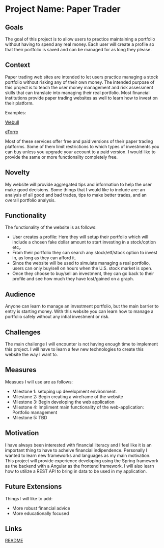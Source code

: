 # Project Name: Paper Trader

## **Goals**

The goal of this project is to allow users to practice maintaining a portfolio without having to spend any real money. Each user will create a profile so that their portfolio is saved and can be managed for as long they please.

## **Context**

Paper trading web sites are intended to let users practice managing a stock portfolio without risking any of their own money. The intended purpose of this project is to teach the user money management and risk assessment skills that can translate into managing their real portfolio. Most financial institutions provide paper trading websites as well to learn how to invest on their platform.

Examples:

[Webull](https://www.webull.com/activity?inviteCode=JPPNNvFEcmY1&inviteSource=wb_inf&source=finixio)

[eTorro](https://go.etoro.com/en/practice-account?dl=30002029&utm_medium=Affiliate&utm_source=77731&utm_content=0&utm_serial=__fx_b8338_90618bd8ed4252ea7bfde4f2c9a4a925_1&utm_campaign=__fx_b8338_90618bd8ed4252ea7bfde4f2c9a4a925_1&utm_term=)

Most of these services offer free and paid versions of their paper trading platforms. Some of them limit restrictions to which types of investments you can buy unless you upgrade your account to a paid version. I would like to provide the same or more functionality completely free. 

## **Novelty**

My website will provide aggregated tips and information to help the user make good decisions. Some things that I would like to include are: an analysis of all good and bad trades, tips to make better trades, and an overall portfolio analysis.

## **Functionality**

The functionality of the website is as follows:
- User creates a profile: Here they will setup their portfolio which will include a chosen fake dollar amount to start investing in a stock/option etc,.
- From their portfolio they can search any stock/etf/stock option to invest in, as long as they can afford it.
- Since the website will be used to simulate managing a real portfolio, users can only buy/sell on hours when the U.S. stock market is open.
- Once they choose to buy/sell an investment, they can go back to their profile and see how much they have lost/gained on a graph.

## **Audience**

Anyone can learn to manage an investment portfolio, but the main barrier to entry is starting money. With this website you can learn 
how to manage a portfolio safely without any intial investment or risk.

## **Challenges**

The main challenge I will encounter is not having enough time to implement this project. I will have to learn a few new technologies to create 
this website the way I want to.

## **Measures**

Measues I will use are as follows:
- Milestone 1: setuping up development environment. 
- Milestone 2: Begin creating a wireframe of the website
- Milestone 3: Begin developing the web application
- Milestone 4: Impliment main functionality of the web-application: Portfolio management
- Milestone 5: TBD

## **Motivation**

I have always been interested with financial literacy and I feel like it is an important thing to have to acheive financial indipendence. Personally I wanted to learn new frameworks and languages as my main motivation. This project will provide experience developing using the Spring framework as the backend with a Angular as the frontend framework. I will also learn how to utilize a REST API to bring in data to be used in my application.

## **Future Extensions**

Things I will like to add:

- More robust financial advice
- More educationally focused

## **Links**

[README](README.md)
